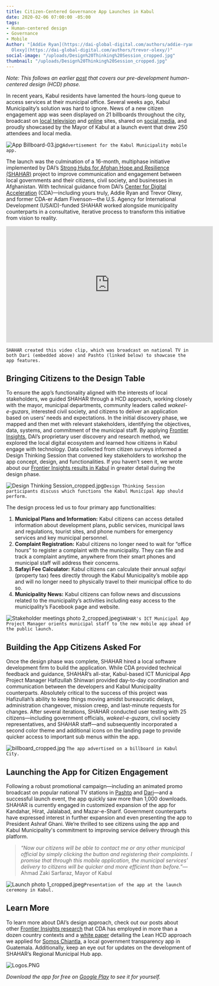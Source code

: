 ```yaml
---
title: Citizen-Centered Governance App Launches in Kabul
date: 2020-02-06 07:00:00 -05:00
tags:
- Human-centered design
- Governance
- Mobile
Author: "[Addie Ryan](https://dai-global-digital.com/authors/addie-ryan/) and [Trevor
  Olexy](https://dai-global-digital.com/authors/trevor-olexy/)"
social-image: "/uploads/Design%20Thinking%20Session_cropped.jpg"
thumbnail: "/uploads/Design%20Thinking%20Session_cropped.jpg"
---
```


*Note: This follows an earlier [post](https://dai-global-digital.com/citizen-centered-design-and-frontier-insights-in-kabul-municipality.html) that covers our pre-development human-centered design (HCD) phase.*

In recent years, Kabul residents have lamented the hours-long queue to access services at their municipal office. Several weeks ago, Kabul Municipality’s solution was hard to ignore. News of a new citizen engagement app was seen displayed on 21 billboards throughout the city, broadcast on [local television](https://www.youtube.com/watch?v=vqLA8GD-33I&feature=youtu.be) and [online](http://www.outlookafghanistan.net/national_detail.php?post_id=25808) sites, shared on [social media](https://www.facebook.com/KabulMunicipality/posts/2194828510813555), and proudly showcased by the Mayor of Kabul at a launch event that drew 250 attendees and local media.

![App Billboard-03.jpg](/uploads/App%20Billboard-03.jpg)`Advertisement for the Kabul Municipality mobile app.`

<!--more-->

The launch was the culmination of a 16-month, multiphase initiative implemented by DAI’s [Strong Hubs for Afghan Hope and Resilience (SHAHAR)](https://www.dai.com/our-work/projects/afghanistan-strong-hubs-afghan-hope-and-resilience-shahar) project to improve communication and engagement between local governments and their citizens, civil society, and businesses in Afghanistan. With technical guidance from DAI’s [Center for Digital Acceleration](https://www.dai.com/our-work/solutions/digital-acceleration) (CDA)—including yours truly, Addie Ryan and Trevor Olexy, and former CDA-er Adam Fivenson—the U.S. Agency for International Development (USAID)-funded SHAHAR worked alongside municipality counterparts in a consultative, iterative process to transform this initiative from vision to reality.

<iframe width="560" height="315" src="https://www.youtube.com/embed/O4n4kdJNBwM" frameborder="0" allow="accelerometer; autoplay; encrypted-media; gyroscope; picture-in-picture" allowfullscreen></iframe>

`SHAHAR created this video clip, which was broadcast on national TV in both Dari (embedded above) and Pashto (linked below) to showcase the app features.`

## Bringing Citizens to the Design Table

To ensure the app’s functionality aligned with the interests of local stakeholders, we guided SHAHAR through a HCD approach, working closely with the mayor, municipal departments, community leaders called *wakeel-e-guzars*, interested civil society, and citizens to deliver an application based on users’ needs and expectations. In the initial discovery phase, we mapped and then met with relevant stakeholders, identifying the objectives, data, systems, and commitment of the municipal staff. By applying [Frontier Insights](https://dai-global-digital.com/tags/?tag=digital-insights), DAI’s proprietary user discovery and research method, we explored the local digital ecosystem and learned how citizens in Kabul engage with technology. Data collected from citizen surveys informed a Design Thinking Session that convened key stakeholders to workshop the app concept, design, and functionalities. If you haven’t seen it, we wrote about our [Frontier Insights results in Kabul](https://dai-global-digital.com/citizen-centered-design-and-frontier-insights-in-kabul-municipality.html) in greater detail during the design phase.

![Design Thinking Session_cropped.jpg](/uploads/Design%20Thinking%20Session_cropped.jpg)`Design Thinking Session participants discuss which functions the Kabul Municipal App should perform.`

The design process led us to four primary app functionalities:

1. **Municipal Plans and Information:** Kabul citizens can access detailed information about development plans, public services, municipal laws and regulations, tourist sites, and phone numbers for emergency services and key municipal personnel.
2. **Complaint Registration:** Kabul citizens no longer need to wait for “office hours” to register a complaint with the municipality. They can file and track a complaint anytime, anywhere from their smart phones and municipal staff will address their concerns.
3. **Safayi Fee Calculator:** Kabul citizens can calculate their annual *safayi* (property tax) fees directly through the Kabul Municipality’s mobile app and will no longer need to physically travel to their municipal office to do so.
4. **Municipality News:** Kabul citizens can follow news and discussions related to the municipality’s activities including easy access to the municipality’s Facebook page and website.

![Stakeholder meetings photo 2_cropped.jpeg](/uploads/Stakeholder%20meetings%20photo%202_cropped.jpeg)`SHAHAR's ICT Municipal App Project Manager orients municipal staff to the new mobile app ahead of the public launch.`

## Building the App Citizens Asked For

Once the design phase was complete, SHAHAR hired a local software development firm to build the application. While CDA provided technical feedback and guidance, SHAHAR’s all-star, Kabul-based ICT Municipal App Project Manager Hafizullah Shinwari provided day-to-day coordination and communication between the developers and Kabul Municipality counterparts. Absolutely critical to the success of this project was Hafizullah’s ability to keep things moving amidst bureaucratic delays, administration changeover, mission creep, and last-minute requests for changes. After several iterations, SHAHAR conducted user testing with 25 citizens—including government officials, *wakeel-e-guzars*, civil society representatives, and SHAHAR staff—and subsequently incorporated a second color theme and additional icons on the landing page to provide quicker access to important sub menus within the app.

![billboard_cropped.jpg](/uploads/billboard_cropped.jpg)
`The app advertised on a billboard in Kabul City.`

## Launching the App for Citizen Engagement

Following a robust promotional campaign—including an animated promo broadcast on popular national TV stations in [Pashto](https://www.youtube.com/watch?v=0DpghQ8rXB4&feature=youtu.be) and [Dari](https://www.youtube.com/watch?v=O4n4kdJNBwM&feature=youtu.be)—and a successful launch event, the app quickly saw more than 1,000 downloads. SHAHAR is currently engaged in customized expansion of the app for Kandahar, Hirat, Jalalabad, and Mazar-e-Sharif. Government counterparts have expressed interest in further expansion and even presenting the app to President Ashraf Ghani. We’re thrilled to see citizens using the app and Kabul Municipality's commitment to improving service delivery through this platform.

> *“Now our citizens will be able to contact me or any other municipal official by simply clicking the button and registering their complaints. I promise that through this mobile application, the municipal services’ delivery to citizens will be quicker and more efficient than before.”*—Ahmad Zaki Sarfaraz, Mayor of Kabul

![Launch photo 1_cropped.jpeg](/uploads/Launch%20photo%201_cropped.jpeg)`Presentation of the app at the launch ceremony in Kabul.`

## Learn More

To learn more about DAI’s design approach, check out our posts about other [Frontier Insights research](https://dai-global-digital.com/tags/?tag=digital-insights) that CDA has employed in more than a dozen country contexts and a [white paper](https://www.dai.com/hcd.pdf) detailing the Lean HCD approach we applied for [Somos Chiantla](https://play.google.com/store/apps/details?id=gt.muni.chiantla&hl=en_US), a local government transparency app in Guatemala. Additionally, keep an eye out for updates on the development of SHAHAR’s Regional Municipal Hub app.

![Logos.PNG](/uploads/Logos.PNG)

*Download the app for free on [Google Play](https://play.google.com/store/apps/details?id=gt.muni.chiantla&hl=en_US) to see it for yourself.*